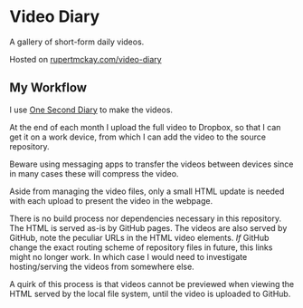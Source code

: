 # Video Diary

A gallery of short-form daily videos.

Hosted on [rupertmckay.com/video-diary](https://rupertmckay.com/video-diary)

## My Workflow

I use [One Second Diary](https://play.google.com/store/apps/details?id=com.kylekun.one_second_diary&pcampaignid=web_share) to make the videos.

At the end of each month I upload the full video to Dropbox, so that I can get it on a work device, from which I can add the video to the source repository.

Beware using messaging apps to transfer the videos between devices since in many cases these will compress the video.

Aside from managing the video files, only a small HTML update is needed with each upload to present the video in the webpage.

There is no build process nor dependencies necessary in this repository. The HTML is served as-is by GitHub pages. The videos are also served by GitHub, note the peculiar URLs in the HTML video elements. _If_ GitHub change the exact routing scheme of repository files in future, this links might no longer work. In which case I would need to investigate hosting/serving the videos from somewhere else.

A quirk of this process is that videos cannot be previewed when viewing the HTML served by the local file system, until the video is uploaded to GitHub.
